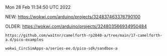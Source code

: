 Mon 28 Feb 11:34:50 UTC 2022


  NEW:
    https://wokwi.com/arduino/projects/324837463376790100

  OLDER:
    https://wokwi.com/arduino/projects/324803566934950484

    https://github.com/wa1tnr/camelforth-rp2040-a/tree/main/17-camelforth-a.d/pico-examples

    wokwi_CircSimApps-a/series-ee.d/pico-sdk/sandbox-a

